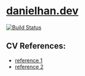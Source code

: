 # [danielhan.dev](https://danielhan.dev)

[![Build Status](https://travis-ci.org/hex0cter/danielhan.dev.svg?branch=master)](https://travis-ci.org/hex0cter/danielhan.dev)

## CV References:
* [reference 1](https://img.glyphs.co/img?src=aHR0cHM6Ly9zMy5tZWRpYWxvb3QuY29tL3Jlc291cmNlcy9SZXN1bWUtQ1YtVGVtcGxhdGUtUHJldmlldy0xYS5qcGc&q=90&enlarge=true&h=1036&w=1600)
* [reference 2](https://enhancv.com/static/62b4fedcd6f2ea443ee6c152de7ccc47/6a7dd/steve-jobs-resume.jpg)
